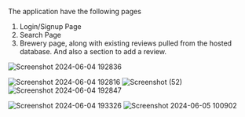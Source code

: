 The application have the following pages
1. Login/Signup Page
2. Search Page
3. Brewery page, along with existing reviews pulled from the hosted database. And
also a section to add a review.

 ![Screenshot 2024-06-04 192836](https://github.com/preranaryagr24/MoEngageAssignment2/assets/83573297/e22b6c2b-ad7d-4ff7-bd99-258eb83c15ce)


![Screenshot 2024-06-04 192816](https://github.com/preranaryagr24/MoEngageAssignment2/assets/83573297/f790c912-f2bd-437b-8231-a7c5756e33d6)
![Screenshot (52)](https://github.com/preranaryagr24/MoEngageAssignment2/assets/83573297/0576f58f-97b7-440d-9330-11a5c4467e25)
![Screenshot 2024-06-04 192847](https://github.com/preranaryagr24/MoEngageAssignment2/assets/83573297/2d2e24e9-46e3-4c50-aa03-e7014939e1b8)

![Screenshot 2024-06-04 193326](https://github.com/preranaryagr24/MoEngageAssignment2/assets/83573297/0016c812-e477-401d-9447-922854a65d3c)
![Screenshot 2024-06-05 100902](https://github.com/preranaryagr24/MoEngageAssignment2/assets/83573297/62cb09d7-995e-44b0-92f5-0ba5050c6b71)
